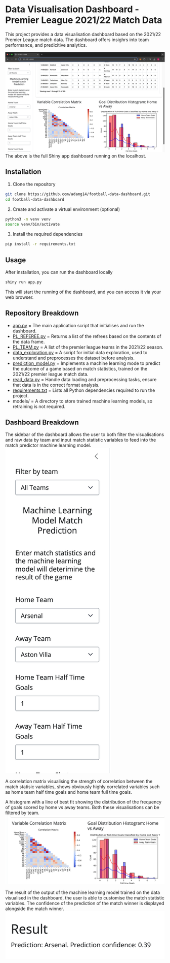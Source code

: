 # Data Visualisation Dashboard - Premier League 2021/22 Match Data

This project provides a data visualisation dashboard based on the 2021/22 Premier League match data. The dashboard offers insighrs into team performance, and predicitive analytics.

![Full Dashboard](full-dashboard.png)
The above is the full Shiny app dashboard running on the localhost.

## Installation

1. Clone the repository
```bash
git clone https://github.com/adamg14/football-data-dashboard.git
cd football-data-dashboard

```

2. Create and activate a virtual environment (optional)
```bash
python3 -m venv venv
source venv/bin/activate
```

3. Install the required dependencies
```bash
pip install -r requirements.txt
```

## Usage
After installation, you can run the dashboard locally
```bash
shiny run app.py
```
This will start the running of the dashboard, and you can access it via your web browser.

## Repository Breakdown
- [app.py](app.py) = The main application script that initialises and run the dashboard.
- [PL_REFEREE.py](PL_REFEREE.py) = Returns a list of the refrees based on the contents of the data frame.
- [PL_TEAM.py](PL_TEAMS.py) = A list of the premier league teams in the 2021/22 season.
- [data_exploration.py](data_exploration.py) = A script for initial data exploration, used to understand and preprocesses the dataset before analysis.
- [prediction_model.py](prediction_model.py) = Implements a machine learning mode to predict the outcome of a game based on match statistics, trained on the 2021/22 premier league match data.
- [read_data.py](read_data.py) = Handle data loading and preprocessing tasks, ensure that data is in the correct format analysis.
- [requirements.txt](requirement.txt) = Lists all Python dependencies required to run the project.
- models/ = A directory to store trained machine learning models, so retraining is not required.

## Dashboard Breakdown
The sidebar of the dashboard allows the user to both filter the visualisations and raw data by team and input match statistic variables to feed into the match predictor machine learning model.
![Sidebar dashboard](sidebar-filter.png)

A correlation matrix visualising the strength of correlation between the match statisic variables, shows obviously highly correlated variables such as home team half time goals and home team full time goals.

A histogram with a line of best fit showing the distribution of the frequency of goals scored by home vs away teams.
Both these visualisations can be filtered by team.
![Data Visualisations](data-visualisations.png)

The result of the output of the machine learning model trained on the data visualised in the dashboard, the user is able to customise the match statistic variables. The confidence of the prediction of the match winner is displayed alongside the match winner.
![Machine Learning Model Output](ml-model-result.png)
